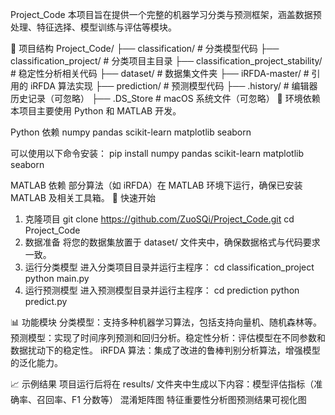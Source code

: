 Project_Code
本项目旨在提供一个完整的机器学习分类与预测框架，涵盖数据预处理、特征选择、模型训练与评估等模块。

📁 项目结构
Project_Code/
├── classification/                 # 分类模型代码
├── classification_project/         # 分类项目主目录
├── classification_project_stability/ # 稳定性分析相关代码
├── dataset/                        # 数据集文件夹
├── iRFDA-master/                   # 引用的 iRFDA 算法实现
├── prediction/                     # 预测模型代码
├── .history/                       # 编辑器历史记录（可忽略）
├── .DS_Store                       # macOS 系统文件（可忽略）
🧰 环境依赖
本项目主要使用 Python 和 MATLAB 开发。​

Python 依赖
numpy
pandas
scikit-learn
matplotlib
seaborn

可以使用以下命令安装：​
pip install numpy pandas scikit-learn matplotlib seaborn

MATLAB 依赖
部分算法（如 iRFDA）在 MATLAB 环境下运行，确保已安装 MATLAB 及相关工具箱。​
🚀 快速开始
1. 克隆项目
git clone https://github.com/ZuoSQi/Project_Code.git
cd Project_Code
2. 数据准备
将您的数据集放置于 dataset/ 文件夹中，确保数据格式与代码要求一致。​
3. 运行分类模型
进入分类项目目录并运行主程序：​
cd classification_project
python main.py
4. 运行预测模型
进入预测模型目录并运行主程序：​
cd prediction
python predict.py

📊 功能模块
分类模型：​支持多种机器学习算法，包括支持向量机、随机森林等。​
预测模型：​实现了时间序列预测和回归分析。​
稳定性分析：​评估模型在不同参数和数据扰动下的稳定性。​
iRFDA 算法：​集成了改进的鲁棒判别分析算法，增强模型的泛化能力。

📈 示例结果
项目运行后将在 results/ 文件夹中生成以下内容：​
模型评估指标（准确率、召回率、F1 分数等）​
混淆矩阵图​
特征重要性分析图​
预测结果可视化图​

